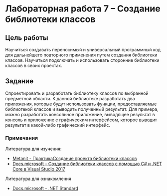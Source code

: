 # Лабораторная работа 7 – Создание библиотеки классов
## Цель работы
Научиться создавать переносимый и универсальный программный код для дальнейшего повторного применения путем создания библиотеки классов. Научиться подключать и использовать сторонние библиотеки классов в своих проектах.
## Задание
Спроектировать и разработать библиотеку классов по выбранной предметной области. К данной библиотеке разработать два приложения, которые будут использовать функции, предоставляемые библиотекой классов и выводить полученный результат. Для примера, можно разработать консольное приложение, выводящее результат в консоль и приложение с графическим интерфейсом, которое выводит результат в какой-либо графический интерфейс.
### Примечания
Литература для изучения:
- [Metanit - ПрактикаСоздание проекта библиотеки классов ](https://metanit.com/sharp/tutorial/3.29.php)
- [Docs.microsoft - Создание библиотеки классов с помощью C# и .NET Core в Visual Studio 2017](https://docs.microsoft.com/ru-ru/dotnet/core/tutorials/library-with-visual-studio)

Литература для ознакомления
- [Docs.microsoft - .NET Standard](https://docs.microsoft.com/ru-ru/dotnet/standard/net-standard)
